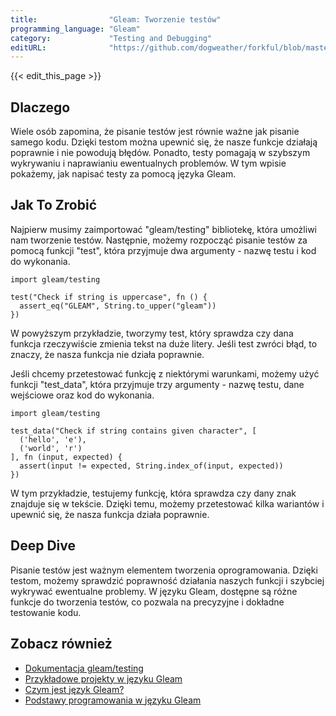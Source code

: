 ```yaml
---
title:                "Gleam: Tworzenie testów"
programming_language: "Gleam"
category:             "Testing and Debugging"
editURL:              "https://github.com/dogweather/forkful/blob/master/content/pl/gleam/writing-tests.md"
---
```


{{< edit_this_page >}}

## Dlaczego 
Wiele osób zapomina, że pisanie testów jest równie ważne jak pisanie samego kodu. Dzięki testom można upewnić się, że nasze funkcje działają poprawnie i nie powodują błędów. Ponadto, testy pomagają w szybszym wykrywaniu i naprawianiu ewentualnych problemów. W tym wpisie pokażemy, jak napisać testy za pomocą języka Gleam.

## Jak To Zrobić
Najpierw musimy zaimportować "gleam/testing" bibliotekę, która umożliwi nam tworzenie testów. Następnie, możemy rozpocząć pisanie testów za pomocą funkcji "test", która przyjmuje dwa argumenty - nazwę testu i kod do wykonania.

```Gleam
import gleam/testing

test("Check if string is uppercase", fn () {
  assert_eq("GLEAM", String.to_upper("gleam"))
})
```

W powyższym przykładzie, tworzymy test, który sprawdza czy dana funkcja rzeczywiście zmienia tekst na duże litery. Jeśli test zwróci błąd, to znaczy, że nasza funkcja nie działa poprawnie.

Jeśli chcemy przetestować funkcję z niektórymi warunkami, możemy użyć funkcji "test_data", która przyjmuje trzy argumenty - nazwę testu, dane wejściowe oraz kod do wykonania.

```Gleam
import gleam/testing

test_data("Check if string contains given character", [
  ('hello', 'e'),
  ('world', 'r')
], fn (input, expected) {
  assert(input != expected, String.index_of(input, expected))
})
```

W tym przykładzie, testujemy funkcję, która sprawdza czy dany znak znajduje się w tekście. Dzięki temu, możemy przetestować kilka wariantów i upewnić się, że nasza funkcja działa poprawnie.

## Deep Dive
Pisanie testów jest ważnym elementem tworzenia oprogramowania. Dzięki testom, możemy sprawdzić poprawność działania naszych funkcji i szybciej wykrywać ewentualne problemy. W języku Gleam, dostępne są różne funkcje do tworzenia testów, co pozwala na precyzyjne i dokładne testowanie kodu.

## Zobacz również
- [Dokumentacja gleam/testing](https://gleam.run/articles/testing)
- [Przykładowe projekty w języku Gleam](https://github.com/search?q=language%3Agleam)
- [Czym jest język Gleam?](https://gleam.run/)
- [Podstawy programowania w języku Gleam](https://gleam.run/articles/basics)